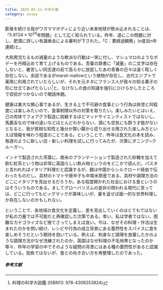 ```yaml
---
title: 2025-01-11-今年の食
category: essay
---
```


膨張を続ける我がワガママボディにより近い未来地球が飲み込まれることは、「$5.9724\times 10^{24}$年問題」として広く知られている。昨年、遂にこの問題に対し、肥満に詳しい有識者会による審判が下された。「C：要経過観察」(n度目n年連続)と。

大和男児たるもの減量のような軟派な行動は一笑に付し、マシュマロのようなボデーを丹精込めて育て上げるものである。吾輩の辞書に「減量」の二文字は存在しないと、暑苦しい同志達の前で高らかに放屁したあの青春の日々は遠く眩しく存在しない。余談であるがmarsh mallowという植物が存在し、古代エジプトで薬用に利用されていたらしいが、それを元ネタにフランス人が我々の知る菓子の形に仕立てあげたらしい[^F.Stuart]と、なけなしの食の知識を強引にひけらかしたところで収拾がつかないので閑話休題。

健康は重大な関心事であるが、生きる上で不可避の食事という行為は排泄と同程度には楽しみたいので、食事制限以外の対策を取りたい。楽しみたいとはいえ、己の肉体でフォアグラ製造に挑戦するほどマッドサイエンティストではないし、馬鹿舌なので味の違いなどほとんどわからない、酒にも空気にも酔う才能がないとなると、我が貧相な知性と幾分か賢い腸から捻り出せる残された楽しみ方といえば情報を味わう程度のことである。ということで、昨年は食文化の本を読み、毎週のように新しい店・新しい料理を試しに行ってみたが、次第にダニング=クルーガー。

インドで製造された茶葉に、南米のプランテーションで製造された砂糖を加えて飲む紅茶という物は非常に英国らしい飲み物というのをどこかで読んだ。パスタと言われればイタリア料理だと認識するが、麺は中国からシルクロード経由で伝わったものだし、具材のトマトや唐辛子も中南米原産である、具材や調理方法のどこにイタリアを見出せるだろうか。ある程度開かれた社会における食というのはそういうものである。ましてグローバリズムの是非の問われる現代に至っては、どこに行ってもビッグマックが美味しいが、裏を返せば画一的な世界料理しか存在しないのかもしれない。

ということで、各地域の食文化を定義し、差を見出していくのはとてもではないが私の力量では不可能だと再確認した次第である。幸い、私は学者ではない、困難なカテゴライズなど捨てさってしまえば良い。今は、なぜその料理・作法は生まれたのかを問い続け、レシピや行為の成立背景にある蓋然性をスパイスに食を楽しめそうだという期待を抱いている。例えば、刺身など調理を放棄したかのような調理方法がなぜ洗練されたのか、英国はなぜ料理の不毛地帯となったのか等々、昨年の学習の中でそのような疑問の背景にはある種の蓋然性があると認識している。抱負ではないが、食との向き合い方を再整理したのであった。

##### 参考文献
[^F.Stuart]: 料理の科学大図鑑 (ISBN13: 978-4309253824)
